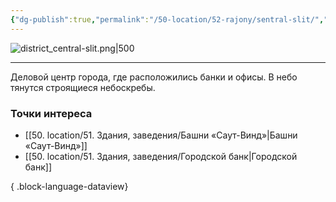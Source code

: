 ```yaml
---
{"dg-publish":true,"permalink":"/50-location/52-rajony/sentral-slit/","tags":["локация/район"]}
---
```


![district_central-slit.png|500](/img/user/90.%20files/district_central-slit.png)
***
Деловой центр города, где расположились банки и офисы. В небо тянутся строящиеся небоскребы.
### Точки интереса
- [[50. location/51. Здания, заведения/Башни «Саут-Винд»\|Башни «Саут-Винд»]]
- [[50. location/51. Здания, заведения/Городской банк\|Городской банк]]

{ .block-language-dataview}